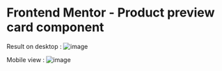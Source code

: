 # Frontend Mentor - Product preview card component

Result on desktop :
![image](https://user-images.githubusercontent.com/54123008/190021170-f903845d-d324-4889-8bbf-f859f8d18af7.png)

Mobile view :
![image](https://user-images.githubusercontent.com/54123008/190021214-53448586-9cc7-4091-8903-e455590febec.png)
